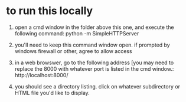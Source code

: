 to run this locally
===============
1. open a cmd window in the folder above this one, and execute the following command:
python -m SimpleHTTPServer

2. you'll need to keep this command window open. if prompted by windows firewall or other, agree to allow access
3. in a web browswer, go to the following address [you may need to replace the 8000 with whatever port is listed in the cmd window.:
http://localhost:8000/
4. you should see a directory listing. click on whatever subdirectory or HTML file you'd like to display.

